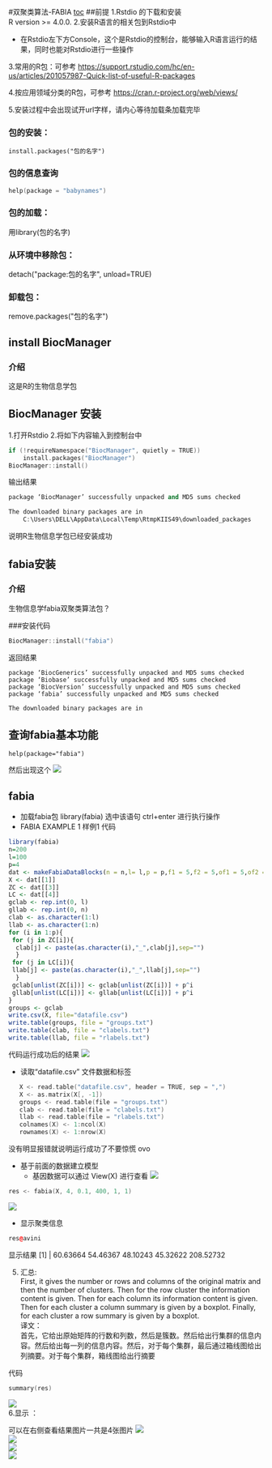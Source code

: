 #双聚类算法-FABIA
[toc]()
##前提
1.Rstdio 的下载和安装  
R version >= 4.0.0.
2.安装R语言的相关包到Rstdio中 
 - 在Rstdio左下方Console，这个是Rstdio的控制台，能够输入R语言运行的结果，同时也能对Rstdio进行一些操作

3.常用的R包：可参考 https://support.rstudio.com/hc/en-us/articles/201057987-Quick-list-of-useful-R-packages  

4.按应用领域分类的R包，可参考 https://cran.r-project.org/web/views/  

5.安装过程中会出现试开url字样，请内心等待加载条加载完毕

### 包的安装：
```
install.packages("包的名字")  
```
### 包的信息查询
```cpp
help(package = "babynames")
```

### 包的加载：
用library(包的名字)
  
### 从环境中移除包：
detach("package:包的名字", unload=TRUE)  

### 卸载包：
remove.packages("包的名字")  

## install BiocManager

### 介绍
这是R的生物信息学包

## BiocManager 安装
1.打开Rstdio
2.将如下内容输入到控制台中
```cpp
if (!requireNamespace("BiocManager", quietly = TRUE))
    install.packages("BiocManager")
BiocManager::install()
```
输出结果  
```cpp
package ‘BiocManager’ successfully unpacked and MD5 sums checked

The downloaded binary packages are in
	C:\Users\DELL\AppData\Local\Temp\RtmpKIIS49\downloaded_packages
```
说明R生物信息学包已经安装成功

## fabia安装

### 介绍
生物信息学fabia双聚类算法包？  

###安装代码
```cpp  
BiocManager::install("fabia")
```
返回结果
```
package ‘BiocGenerics’ successfully unpacked and MD5 sums checked
package ‘Biobase’ successfully unpacked and MD5 sums checked
package ‘BiocVersion’ successfully unpacked and MD5 sums checked
package ‘fabia’ successfully unpacked and MD5 sums checked

The downloaded binary packages are in
```

## 查询fabia基本功能
```
help(package="fabia")
```
然后出现这个
![](https://github.com/ShiChenbin/biclusters/blob/master/R-img/FABIA-help.png?raw=true)

## fabia

 - 加载fabia包 library(fabia) 选中该语句 ctrl+enter 进行执行操作
 - FABIA EXAMPLE 1 样例1 代码
 ```r
library(fabia)
n=200
l=100
p=4
dat <- makeFabiaDataBlocks(n = n,l= l,p = p,f1 = 5,f2 = 5,of1 = 5,of2 = 10,sd_noise = 3.0,sd_z_noise = 0.2,mean_z = 2.0, sd_z = 1.0,sd_l_noise = 0.2, mean_l = 3.0,sd_l = 1.0)
X <- dat[[1]]
ZC <- dat[[3]]
LC <- dat[[4]]
gclab <- rep.int(0, l)
gllab <- rep.int(0, n)
clab <- as.character(1:l)
llab <- as.character(1:n)
for (i in 1:p){
  for (j in ZC[i]){
   clab[j] <- paste(as.character(i),"_",clab[j],sep="")
   }
  for (j in LC[i]){
  llab[j] <- paste(as.character(i),"_",llab[j],sep="")
   }
  gclab[unlist(ZC[i])] <- gclab[unlist(ZC[i])] + p^i
  gllab[unlist(LC[i])] <- gllab[unlist(LC[i])] + p^i
}
groups <- gclab
write.csv(X, file="datafile.csv")
write.table(groups, file = "groups.txt")
write.table(clab, file = "clabels.txt")
write.table(llab, file = "rlabels.txt")
```
代码运行成功后的结果
![](https://github.com/ShiChenbin/biclusters/blob/master/R-img/example-1.png?raw=true)

 - 读取“datafile.csv” 文件数据和标签
 ```cpp
    X <- read.table("datafile.csv", header = TRUE, sep = ",")
    X <- as.matrix(X[, -1])
    groups <- read.table(file = "groups.txt")
    clab <- read.table(file = "clabels.txt")
    llab <- read.table(file = "rlabels.txt")
    colnames(X) <- 1:ncol(X)
    rownames(X) <- 1:nrow(X)
```
没有明显报错就说明运行成功了不要惊慌 ovo
- 基于前面的数据建立模型
    - 基因数据可以通过 View(X) 进行查看
    ![](https://github.com/ShiChenbin/biclusters/blob/master/R-img/view-X.png?raw=true)
 ```cpp
res <- fabia(X, 4, 0.1, 400, 1, 1)
```
![](https://github.com/ShiChenbin/biclusters/blob/master/R-img/example-1-res.png?raw=true)

- 显示聚类信息
```cpp
res@avini
```

显示结果
[1] | 60.63664  54.46367  48.10243  45.32622  208.52732

 
5. 汇总:  
First, it gives the number or rows and columns of the original matrix and then the number of
clusters. Then for the row cluster the information content is given. Then for each column its
information content is given. Then for each cluster a column summary is given by a boxplot.
Finally, for each cluster a row summary is given by a boxplot.  
译文：   
首先，它给出原始矩阵的行数和列数，然后是簇数。然后给出行集群的信息内容。然后给出每一列的信息内容。然后，对于每个集群，最后通过箱线图给出列摘要。对于每个集群，箱线图给出行摘要

代码
```cpp
summary(res)
```
![](https://github.com/ShiChenbin/biclusters/blob/master/R-img/example-1-summary.png?raw=true)  
6.显示 ：  

可以在右侧查看结果图片一共是4张图片
![](https://github.com/ShiChenbin/biclusters/blob/master/R-img/example-1-figure1.png?raw=true)  
![](https://github.com/ShiChenbin/biclusters/blob/master/R-img/example-1-figure2.png?raw=true)  
![](https://github.com/ShiChenbin/biclusters/blob/master/R-img/example-1-figure3.png?raw=true)  
![](https://github.com/ShiChenbin/biclusters/blob/master/R-img/example-1-figure4.png?raw=true)  
